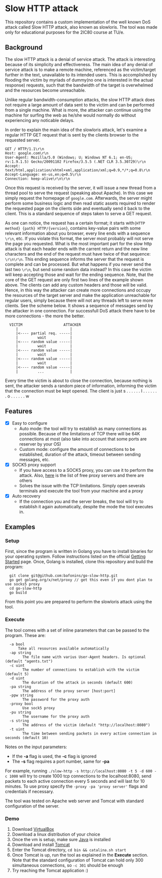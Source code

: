 # Slow HTTP attack

This repository contains a custom implementation of the well known DoS attack called Slow HTTP attack, also known as slowloris. The tool was made only for educational purposes for the 2IC80 course at TU/e.

## Background

The slow HTTP attack is a denial of service attack. The attack is interesting because of its simplicity and effectiveness. The main idea of any denial of service attack is to make a remote machine, referenced as the victim/target further in the text, unavailable to its intended users. This is accomplished by flooding the victim by myriads of dummy(no one is interested in the actual response) requests, such that the bandwidth of the target is overwhelmed and the resources become unreachable.

Unlike regular bandwidth-consumption attacks, the slow HTTP attack does not require a large amount of data sent to the victim and can be performed from a single machine. What is more, the attacker can continue using the machine for surfing the web as he/she would normally do without experiencing any noticable delays. 

In order to explain the main idea of the slowloris attack, let's examine a regular HTTP GET request that is sent by the clients browser to the requested server.

```
GET / HTTP/1.1\r\n
Host: google.com\r\n
User-Agent: Mozilla/5.0 (Windows; U; Windows NT 6.1; en-US; rv:1.9.1.5) Gecko/20091102 Firefox/3.5.5 (.NET CLR 3.5.30729)\r\n
Accept: text/html,application/xhtml+xml,application/xml;q=0.9,*/*;q=0.8\r\n
Accept-Language: en-us,en;q=0.5\r\n
Connection: keep-alive\r\n\r\n
```

Once this request is received by the server, it will issue a new thread from a thread pool to serve the request (speaking about Apache). In this case we simply request the homepage of `google.com`. Afterwards, the server might perform some business logic and then read static assets required to render the requested page on the clients side and eventually send it back to the client. This is a standard sequence of steps taken to serve a GET request.

As one can notice, the request has a certain format; it starts with`{HTTP method} {path} HTTP/{version}`, contains key-value pairs with some relevant information about you browser, every line ends with a sequence `\r\n`, etc. If you violate this format, the server most probably will not serve the page you requested. What is the most important part for the slow http attack is that each header ends with the carrent return and the new line characters and the end of the request must have twice of that sequence: `\r\n\r\n`. This ending sequence informs the server that the request is complete and can be processed. But what happens if you never send the last two `\r\n`, but send some random data instead? In this case the victim will keep accepting those and wait for the ending sequence. Note, that the core of the GET request are only first two lines of the example shown above. The clients can add any custom headers and those will be valid. Hence, in this way the attacker can create more connections and occupy the resources of the target server and make the application unreachable for regular users, simply because there will not any threads left to serve more clients. See the scheme below. It shows a sequence of messages send by the attacker in one connection. For successfull DoS attack there have to be more connections - the more the better.

```
  VICTIM                   ATTACKER
     |                        |
     |<---- partial req. -----|
     |         wait           |
     |<---- random value -----|
     |         wait           |
     |<---- random value -----|
     |         wait           |
     |<---- random value -----|
     |         wait           |
     |<---- random value -----|
     |         ...            |
```

Every time the victim is about to close the connection, because nothing is sent, the attacker sends a random piece of information, informing the victim that the connection must be kept opened. The client is just s . .  . . . . l . . . . . . . o . . . . . . w

## Features

- [x] Easy to configure
  - Auto mode: the tool will try to establish as many connections as possible. Because of the limitations of TCP there will be 64K connections at most (also take into account that some ports are reserver by your OS)
  - Custom mode: configure the amount of connections to be established, duration of the attack, timeout between sending messages, etc.
- [x] SOCK5 proxy support
  - If you have access to a SOCK5 proxy, you can use it to perform the attack. Also, [here](https://www.socks-proxy.net/) is the list of free proxy servers and there are others
  - Solves the issue with the TCP limitations. Simply open severals terminals and execute the tool from your machine and a proxy
- [x] Auto recovery
  - If the connection you and the server breaks, the tool will try to establish it again automatically, despite the mode the tool executes in.

## Examples

### Setup
First, since the program is written in Golang you have to install binaries for your operating system. Follow instructions listed on the official [Getting Started](https://golang.org/doc/install) page. Once, Golang is installed, clone this repository and build the program:
```
  git clone git@github.com:bafonins/go-slow-http.git
  go get golang.org/x/net/proxy // get this even if you dont plan to use socks5 proxy
  cd go-slow-http
  go build
```
From this point you are prepared to perform the slowloris attack using the tool.

### Execute
The tool comes with a set of inline parameters that can be passed to the program. These are:
```
  -a bool 
      Take all resources available automatically
  -ap string
    	The file name with varius User-Agent headers. Is optional (default "agents.txt")
  -c uint
    	The number of connections to establish with the victim (default 5)
  -d uint
    	The duration of the attack in seconds (default 600)
  -pa string
    	The address of the proxy server [host:port]
  -ppw string
    	The password for the proxy auth
  -proxy bool
    	Use sock5 proxy
  -pu string
    	The username for the proxy auth
  -s string
    	The address of the victim (default "http://localhost:8080")
  -t uint
    	The time between sending packets in every active connection in seconds (default 10)
```

Notes on the input parameters:
  - If the **-a** flag is used, the **-c** flag is ignored
  - The **-s** flag requires a port number, same for **-pa**

For example, running `./slow-http -s http://localhost:8080 -t 5 -d 600 -c 1000` will try to create 1000 tcp connections to the localhost:8080, send packets to each active connection every 5 seconds and will last for 10 minutes. To use proxy specify the `-proxy -pa 'proxy server'` flags and credentials if necessary.

The tool was tested on Apache web server and Tomcat with standard configuration of the server.

### Demo

1. Download [VirtualBox](https://www.virtualbox.org/wiki/Downloads)
2. Download a linux distribution of your choice
3. Once the vm is setup, make sure [Java](https://java.com/en/download/) is installed
4. Download and install [Tomcat](https://tomcat.apache.org/download-70.cgi)
5. Enter the Tomcat directory, `cd bin && catalina.sh start`
6. Once Tomcat is up, run the tool as explained in the **Execute** section. Note that the standard configuration of Tomcat can hold only 300 simultaneous connections, so `-c 301` should be enough
7. Try reaching the Tomcat application :)
